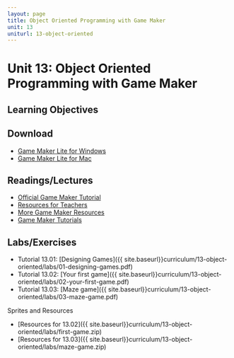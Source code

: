 ```yaml
---
layout: page
title: Object Oriented Programming with Game Maker
unit: 13
uniturl: 13-object-oriented
---
```


Unit 13: Object Oriented Programming with Game Maker
====================================================

Learning Objectives
-------------------

Download
--------
 * [Game Maker Lite for Windows](http://www.yoyogames.com/gamemaker/windows)
 * [Game Maker Lite for Mac](http://www.yoyogames.com/gamemaker/mac)
 
Readings/Lectures
-----------------
 * [Official Game Maker Tutorial](http://sandbox.yoyogames.com/make/tutorials)
 * [Resources for Teachers](http://wiki.yoyogames.com/index.php/Information_For_Teachers)
 * [More Game Maker Resources](http://gamedev.edublogs.org/2012/12/07/game-maker-resources/)
 * [Game Maker Tutorials](http://www.screencast-o-matic.com/channels/c661FeVje)

Labs/Exercises
--------------
 * Tutorial 13.01: [Designing Games]({{ site.baseurl}}curriculum/13-object-oriented/labs/01-designing-games.pdf)
 * Tutorial 13.02: [Your first game]({{ site.baseurl}}curriculum/13-object-oriented/labs/02-your-first-game.pdf)
 * Tutorial 13.03: [Maze game]({{ site.baseurl}}curriculum/13-object-oriented/labs/03-maze-game.pdf)

Sprites and Resources
 * [Resources for 13.02]({{ site.baseurl}}curriculum/13-object-oriented/labs/first-game.zip)
 * [Resources for 13.03]({{ site.baseurl}}curriculum/13-object-oriented/labs/maze-game.zip)
 
